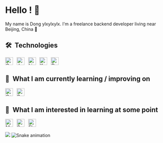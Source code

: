 # Hello ! 🥖

My name is Dong ylxylxylx. I'm a freelance backend developer living near Beijing, China 🥐

## 🛠  Technologies

<a name="learning-now"></a>

[<img src="https://img.shields.io/badge/Golang-282C34?logo=go&logoColor=3178C6" alt="Golang logo" title="Golang" height="25" />][tech_tools_anchor]
&nbsp;
[<img src="https://img.shields.io/badge/Java-282C34?logo=java&logoColor=3178C6" alt="Java logo" title="Java" height="25" />][tech_tools_anchor]
&nbsp;
[<img src="https://img.shields.io/badge/Linux-282C34?logo=Linux&logoColor=3DDC84" alt="Linux logo" title="Linux" height="25" />][tech_tools_anchor]
&nbsp;
[<img src="https://img.shields.io/badge/Kubernetes-282C34?logo=Kubernetes" alt="Kubernetes logo" title="Kubernetes" height="25" />][tech_tools_anchor]
&nbsp;
[<img src="https://img.shields.io/badge/Docker-282C34?logo=Docker" alt="Docker logo" title="Docker" height="25" />][tech_tools_anchor]


<a name="learning-next"></a>

## 📖  What I am currently learning / improving on 

[<img src="https://img.shields.io/badge/C++-282C34?logo=C&logoColor=FFCA28" alt="C++ logo" title="C++" height="25" />][learning_now_anchor]
&nbsp;
[<img src="https://img.shields.io/badge/Rust-282C34?logo=rust&logoColor=DB7093" alt="Rust logo" title="Rust" height="25" />][learning_now_anchor]

## 👾  What I am interested in learning at some point

[<img src="https://img.shields.io/badge/MongoDB-282C34?logo=mongodb&logoColor=47A248" alt="MongoDB logo" title="MongoDB" height="25" />][learning_next_anchor]
&nbsp;
[<img src="https://img.shields.io/badge/Redis-282C34?logo=redis&logoColor=38B2AC" alt="Redis logo" title="Redis" height="25" />][learning_next_anchor]
&nbsp;
[<img src="https://img.shields.io/badge/Elasticsearch-282C34?logo=Elasticsearch&logoColor=FFFFFF" alt="Elasticsearch logo" title="Elasticsearch" height="25" />][learning_next_anchor]

[tech_tools_anchor]: #bonjour--
[learning_now_anchor]: #learning-now
[learning_next_anchor]: #learning-next

![](https://github-readme-stats.vercel.app/api?username=ylxylxylx&show_icons=true)
![Snake animation](https://github.com/ylxylxylx/ylxylxylx/blob/output/github-contribution-grid-snake.svg)
